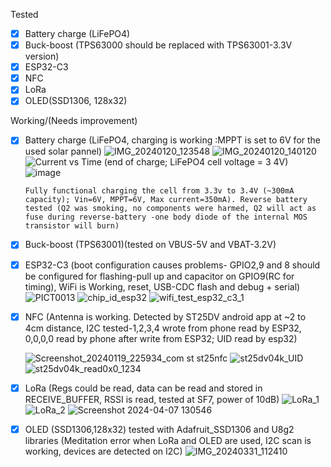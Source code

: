 Tested
- [x] Battery charge (LiFePO4)
- [x] Buck-boost (TPS63000 should be replaced with TPS63001-3.3V version)
- [x] ESP32-C3
- [x] NFC
- [x] LoRa
- [x] OLED(SSD1306, 128x32)

Working/(Needs improvement)
- [x] Battery charge (LiFePO4, charging is working :MPPT is set to 6V for the used solar pannel)
      ![IMG_20240120_123548](https://github.com/Cristian-O/2.4GHz-LoRa-Gateway-and-Node/assets/108984738/2a1bf97e-297a-4244-b116-eee2c9cd15e9)
      ![IMG_20240120_140120](https://github.com/Cristian-O/2.4GHz-LoRa-Gateway-and-Node/assets/108984738/3dfe7d96-66c8-4910-95a7-cbae71f445de)
      ![Current vs Time (end of charge; LiFePO4 cell voltage = 3 4V)](https://github.com/Cristian-O/H2/assets/108984738/ce14e5e9-ca38-4a74-a35d-4b095b8d5b86)
      ![image](https://github.com/Cristian-O/H2/assets/108984738/2de9f9b0-00da-4020-8472-1a46dfa877cc)

      
      Fully functional charging the cell from 3.3v to 3.4V (~300mA capacity); Vin=6V, MPPT=6V, Max current=350mA). Reverse battery tested (Q2 was smoking, no components were harmed, Q2 will act as fuse during reverse-battery -one body diode of the internal MOS transistor will burn)
- [x] Buck-boost (TPS63001)(tested on VBUS-5V and VBAT-3.2V)
- [x] ESP32-C3 (boot configuration causes problems- GPIO2,9 and 8 should be configured for flashing-pull up and capacitor on GPIO9(RC for timing), WiFi is Working, reset, USB-CDC flash and debug + serial)
      ![PICT0013](https://github.com/Cristian-O/H2/assets/108984738/92f30523-c372-483e-b849-fa86c3f2789f)
      ![chip_id_esp32](https://github.com/Cristian-O/H2/assets/108984738/472c3584-0447-4511-9679-668c3f78736f)
      ![wifi_test_esp32_c3_1](https://github.com/Cristian-O/H2/assets/108984738/399c255c-60f5-44bc-a497-0b5c16c6b8e8)

- [x] NFC (Antenna is working. Detected by ST25DV android app at ~2 to 4cm distance, I2C tested-1,2,3,4 wrote from phone read by ESP32, 0,0,0,0 read by phone after write from ESP32; UID read by esp32)
      
     ![Screenshot_20240119_225934_com st st25nfc](https://github.com/Cristian-O/2.4GHz-LoRa-Gateway-and-Node/assets/108984738/a7974b05-da86-4b15-9883-ab2d21142aeb)
     ![st25dv04k_UID](https://github.com/Cristian-O/H2/assets/108984738/4183b22c-28a0-40dd-b887-510375fec0fa)
     ![st25dv04k_read0x0_1234](https://github.com/Cristian-O/H2/assets/108984738/fe86804e-591a-4867-a549-075bfd76f66a)

- [x] LoRa (Regs could be read, data can be read and stored in RECEIVE_BUFFER, RSSI is read, tested at SF7, power of 10dB)
       ![LoRa_1](https://github.com/Cristian-O/H2/assets/108984738/7cfc2c03-e433-4c95-8434-a25b337adea1)
       ![LoRa_2](https://github.com/Cristian-O/H2/assets/108984738/be5f0d1c-970e-455c-8ed1-829dec24d64d)
       ![Screenshot 2024-04-07 130546](https://github.com/Cristian-O/H2/assets/108984738/c43f87e9-0525-46b7-a7bd-e2a37862643f)



- [x] OLED (SSD1306,128x32) tested with Adafruit_SSD1306 and U8g2 libraries (Meditation error when LoRa and OLED are used, I2C scan is working, devices are detected on I2C)
      ![IMG_20240331_112410](https://github.com/Cristian-O/H2/assets/108984738/ab065294-febe-4ccd-a453-e4b81cf49ea9)



